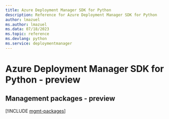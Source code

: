 ```yaml
---
title: Azure Deployment Manager SDK for Python
description: Reference for Azure Deployment Manager SDK for Python
author: lmazuel
ms.author: lmazuel
ms.data: 07/18/2023
ms.topic: reference
ms.devlang: python
ms.service: deploymentmanager
---
```

# Azure Deployment Manager SDK for Python - preview

## Management packages - preview
[!INCLUDE [mgmt-packages](deployment-manager-mgmt-index.md)]